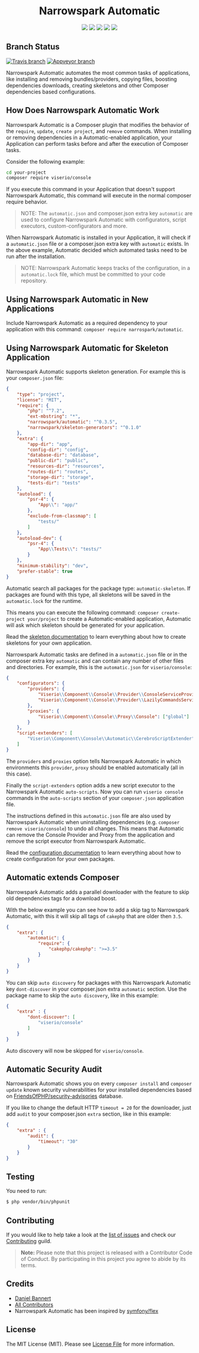 <h1 align="center">Narrowspark Automatic</h1>
<p align="center">
    <a href="https://github.com/narrowspark/automatic/releases"><img src="https://img.shields.io/packagist/v/narrowspark/automatic.svg?style=flat-square"></a>
    <a href="https://php.net/"><img src="https://img.shields.io/badge/php-%5E7.1.0-8892BF.svg?style=flat-square"></a>
    <a href="https://codecov.io/gh/narrowspark/automatic"><img src="https://img.shields.io/codecov/c/github/narrowspark/automatic/master.svg?style=flat-square"></a>
    <a href="#"><img src="https://img.shields.io/badge/style-level%207-brightgreen.svg?style=flat-square&label=phpstan"></a>
    <a href="http://opensource.org/licenses/MIT"><img src="https://img.shields.io/badge/license-MIT-brightgreen.svg?style=flat-square"></a>
</p>

Branch Status
------------
[![Travis branch](https://img.shields.io/travis/narrowspark/automatic/master.svg?longCache=false&style=for-the-badge)](https://travis-ci.org/narrowspark/automatic)
[![Appveyor branch](https://img.shields.io/appveyor/ci/narrowspark/automatic/master.svg?longCache=false&style=for-the-badge)](https://ci.appveyor.com/project/narrowspark/automatic/branch/master)

Narrowspark Automatic automates the most common tasks of applications, like installing and removing bundles/providers, copying files, boosting dependencies downloads, creating skeletons and other Composer dependencies based configurations.

How Does Narrowspark Automatic Work
------------

Narrowspark Automatic is a Composer plugin that modifies the behavior of the `require`, `update`, `create project`, and `remove` commands. When installing or removing dependencies in a Automatic-enabled application, your Application can perform tasks before and after the execution of Composer tasks.

Consider the following example:
```bash
cd your-project
composer require viserio/console
```

If you execute this command in your Application that doesn't support Narrowspark Automatic, this command will execute in the normal composer require behavior.

> NOTE: The `automatic.json` and composer.json extra key `automatic` are used to configure Narrowspark Automatic with configurators, script executors, custom-configurators and more.

When Narrowspark Automatic is installed in your Application, it will check if a `automatic.json` file or a composer.json extra key with `automatic` exists.
In the above example, Automatic decided which automated tasks need to be run after the installation.

> NOTE: Narrowspark Automatic keeps tracks of the configuration, in a `automatic.lock` file, which must be committed to your code repository.

Using Narrowspark Automatic in New Applications
------------

Include Narrowspark Automatic as a required dependency to your application with this command:
`composer require narrospark/automatic`.

Using Narrowspark Automatic for Skeleton Application
------------

Narrowspark Automatic supports skeleton generation. For example this is your `composer.json` file:

```json
{
    "type": "project",
    "license": "MIT",
    "require": {
        "php": "^7.2",
        "ext-mbstring": "*",
        "narrowspark/automatic": "^0.3.5",
        "narrowspark/skeleton-generators": "^0.1.0"
    },
    "extra": {
        "app-dir": "app",
        "config-dir": "config",
        "database-dir": "database",
        "public-dir": "public",
        "resources-dir": "resources",
        "routes-dir": "routes",
        "storage-dir": "storage",
        "tests-dir": "tests"
    },
    "autoload": {
        "psr-4": {
            "App\\": "app/"
        },
        "exclude-from-classmap": [
            "tests/"
        ]
    },
    "autoload-dev": {
        "psr-4": {
            "App\\Tests\\": "tests/"
        }
    },
    "minimum-stability": "dev",
    "prefer-stable": true
}
```

Automatic search all packages for the package type: `automatic-skeleton`.
If packages are found with this type, all skeletons will be saved in the `automatic.lock` for the runtime. 

This means you can execute the following command: `composer create-project your/project` to create a Automatic-enabled application, Automatic will ask which skeleton should be generated for your application.

Read the [skeleton documentation](doc/SKELETON.md) to learn everything about how to create skeletons for your own application.

Narrowspark Automatic tasks are defined in a `automatic.json` file or in the composer extra key `automatic` and can contain any number of other files and directories. For example, this is the `automatic.json` for `viserio/console`:

```json
{
    "configurators": {
        "providers": {               
            "Viserio\\Component\\Console\\Provider\\ConsoleServiceProvider": ["global"],
            "Viserio\\Component\\Console\\Provider\\LazilyCommandsServiceProvider": ["global"]
        },
        "proxies": {
            "Viserio\\Component\\Console\\Proxy\\Console": ["global"]
        }
    },
    "script-extenders": [
        "Viserio\\Component\\Console\\Automatic\\CerebroScriptExtender"
    ]
}
```

The `providers` and `proxies` option tells Narrowspark Automatic in which environments this `provider`, `proxy` should be enabled automatically (all in this case).

Finally the `script-extenders` option adds a new script executor to the Narrowspark Automatic `auto-scripts`.
Now you can run `viserio console` commands in the `auto-scripts` section of your `composer.json` application file.

The instructions defined in this `automatic.json` file are also used by Narrowspark Automatic when uninstalling dependencies (e.g. `composer remove viserio/console`) to undo all changes.
This means that Automatic can remove the Console Provider and Proxy from the application and remove the script executor from Narrowspark Automatic.

Read the [configuration documentation](doc/CONFIGURATORS.md) to learn everything about how to create configuration for your own packages.

Automatic extends Composer
------------

Narrowspark Automatic adds a parallel downloader with the feature to skip old dependencies tags for a download boost.

With the below example you can see how to add a skip tag to Narrowspark Automatic, with this it will skip all tags of `cakephp` that are older then `3.5`.

```json
{
    "extra": {
        "automatic": {
            "require": {
                "cakephp/cakephp": ">=3.5"
            }
        }
    }
}
``` 

You can skip `auto discovery` for packages with this Narrowspark Automatic key `dont-discover` in your composer.json extra `automatic` section. Use the package name to skip the `auto discovery`, like in this example:

```json
{
    "extra" : {
        "dont-discover": [
            "viserio/console"
        ]
    }
}
```

Auto discovery will now be skipped for `viserio/console`.

Automatic Security Audit
------------
Narrowspark Automatic shows you on every `composer install` and `composer update` known security vulnerabilities for your installed dependencies based on [FriendsOfPHP/security-advisories](https://github.com/FriendsOfPHP/security-advisories) database.

If you like to change the default HTTP `timeout = 20` for the downloader, just add `audit` to your composer.json `extra` section, like in this example:

```json
{
    "extra" : {
        "audit": {
            "timeout": "30"
        }
    }
}
```

Testing
-------------

You need to run:
``` bash
$ php vendor/bin/phpunit
```

Contributing
------------

If you would like to help take a look at the [list of issues](http://github.com/narrowspark/testing-helper/issues) and check our [Contributing](CONTRIBUTING.md) guild.

> **Note:** Please note that this project is released with a Contributor Code of Conduct. By participating in this project you agree to abide by its terms.

Credits
-------------

- [Daniel Bannert](https://github.com/prisis)
- [All Contributors](../../contributors)
- Narrowspark Automatic has been inspired by [symfony/flex](https://github.com/symfony/flex)

License
-------------

The MIT License (MIT). Please see [License File](LICENSE) for more information.
